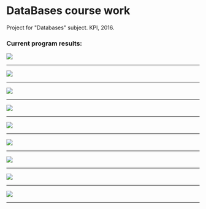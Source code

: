 # DataBases course work
Project for "Databases" subject. KPI, 2016.

### Current program results:
<img src="http://i.imgur.com/H0KULL8.png"></img><br><hr>
<img src="http://i.imgur.com/t0I5V1j.png"></img><br><hr>
<img src="http://i.imgur.com/AKLSyFw.png"></img><br><hr>
<img src="http://i.imgur.com/EqUsqpq.png"></img><br><hr>
<img src="http://i.imgur.com/UTuug2w.png"></img><br><hr>
<img src="http://i.imgur.com/nN1hzMJ.png"></img><br><hr>
<img src="http://i.imgur.com/h30ACrk.png"></img><br><hr>
<img src="http://i.imgur.com/hG0vCNn.png"></img><br><hr>
<img src="http://i.imgur.com/InQBa6b.png"></img><br><hr>
